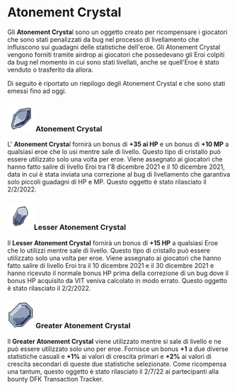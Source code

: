 # Atonement Crystal

Gli **Atonement Crysta**l sono un oggetto creato per ricompensare i giocatori che sono stati penalizzati da bug nel processo di livellamento che influiscono sui guadagni delle statistiche dell'eroe. Gli Atonement Crystal vengono forniti tramite airdrop ai giocatori che possedevano gli Eroi colpiti da bug nel momento in cui sono stati livellati, anche se quell'Eroe è stato venduto o trasferito da allora.

&#x20;Di seguito è riportato un riepilogo degli Atonement Crystal e che sono stati emessi fino ad oggi.&#x20;

### ![](<../../../.gitbook/assets/image (5).png>) Atonement Crystal

L' **Atonement Crysta**l fornirà un bonus di **+35 ai HP** e un bonus di **+10 MP** a qualsiasi eroe che lo usi mentre sale di livello. Questo tipo di cristallo può essere utilizzato solo una volta per eroe. Viene assegnato ai giocatori che hanno fatto salire di livello Eroi tra l'8 dicembre 2021 e il 10 dicembre 2021, data in cui è stata inviata una correzione al bug  di livellamento che garantiva solo piccoli guadagni di HP e MP. Questo oggetto è stato rilasciato il 2/2/2022.&#x20;

### &#x20;![](<../../../.gitbook/assets/image (2).png>)Lesser Atonement Crystal

&#x20;Il **Lesser Atonement Crystal** fornirà un bonus di **+15 HP** a qualsiasi Eroe che lo utilizzi mentre sale di livello. Questo tipo di cristallo può essere utilizzato solo una volta per eroe. Viene assegnato ai giocatori che hanno fatto salire di livello Eroi tra il 10 dicembre 2021 e il 30 dicembre 2021 e hanno ricevuto il normale bonus HP prima della correzione di un bug dove il bonus HP acquisito da VIT veniva calcolato in modo errato. Questo oggetto è stato rilasciato il 2/2/2022.

### ![](<../../../.gitbook/assets/image (1).png>) Greater Atonement Crystal&#x20;

Il **Greater Atonement Crystal** viene utilizzato mentre si sale di livello e ne può essere utilizzato solo uno per eroe. Fornisce un bonus **+1** a due diverse statistiche casuali e **+1%** ai valori di crescita primari e **+2%** ai valori di crescita secondari di queste due statistiche selezionate. Come ricompensa una tantum, questo oggetto è stato rilasciato il 2/7/22 ai partecipanti alla bounty DFK Transaction Tracker.
